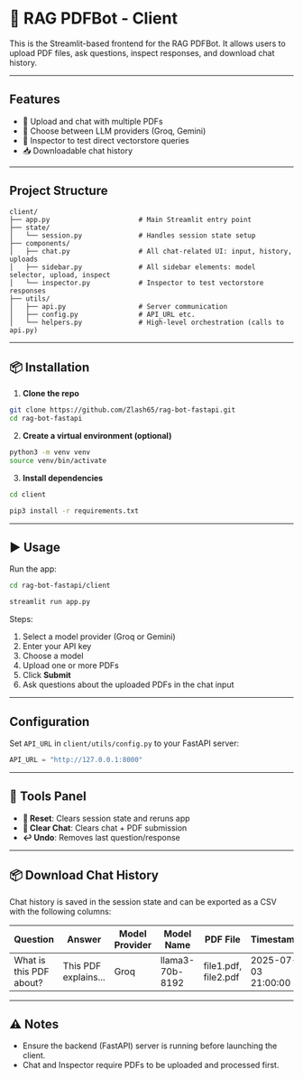 # 🧠 RAG PDFBot - Client

This is the Streamlit-based frontend for the RAG PDFBot. It allows users to upload PDF files, ask questions, inspect responses, and download chat history.

---

## Features

- 📄 Upload and chat with multiple PDFs
- 🧠 Choose between LLM providers (Groq, Gemini)
- 🔬 Inspector to test direct vectorstore queries
- 📥 Downloadable chat history

---

## Project Structure

```
client/
├── app.py                      # Main Streamlit entry point
├── state/
│   └── session.py              # Handles session state setup
├── components/
│   ├── chat.py                 # All chat-related UI: input, history, uploads
│   ├── sidebar.py              # All sidebar elements: model selector, upload, inspect
│   └── inspector.py            # Inspector to test vectorstore responses
├── utils/
│   ├── api.py                  # Server communication
│   ├── config.py               # API_URL etc.
│   └── helpers.py              # High-level orchestration (calls to api.py)
```

---

## 📦 Installation

1. **Clone the repo**

```bash
git clone https://github.com/Zlash65/rag-bot-fastapi.git
cd rag-bot-fastapi
```

2. **Create a virtual environment (optional)**

```bash
python3 -m venv venv
source venv/bin/activate
```

3. **Install dependencies**

```bash
cd client

pip3 install -r requirements.txt
```

---

## ▶️ Usage

Run the app:

```bash
cd rag-bot-fastapi/client

streamlit run app.py
```

Steps:
1. Select a model provider (Groq or Gemini)
2. Enter your API key
3. Choose a model
4. Upload one or more PDFs
5. Click **Submit**
6. Ask questions about the uploaded PDFs in the chat input

---

## Configuration

Set `API_URL` in `client/utils/config.py` to your FastAPI server:
```python
API_URL = "http://127.0.0.1:8000"
```

---

## 🧼 Tools Panel

- **🔄 Reset**: Clears session state and reruns app
- **🧹 Clear Chat**: Clears chat + PDF submission
- **↩️ Undo**: Removes last question/response

---

## 📦 Download Chat History

Chat history is saved in the session state and can be exported as a CSV with the following columns:

| Question | Answer | Model Provider | Model Name | PDF File | Timestamp |
|----------|--------|----------------|------------|---------------------|-----------|
| What is this PDF about? | This PDF explains... | Groq | llama3-70b-8192 | file1.pdf, file2.pdf | 2025-07-03 21:00:00 |

---

## ⚠️ Notes

- Ensure the backend (FastAPI) server is running before launching the client.
- Chat and Inspector require PDFs to be uploaded and processed first.
